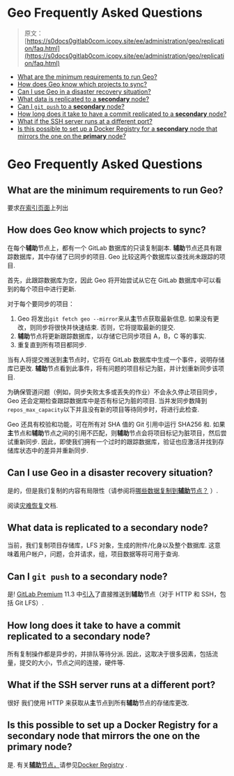 # Geo Frequently Asked Questions

> 原文：[https://s0docs0gitlab0com.icopy.site/ee/administration/geo/replication/faq.html](https://s0docs0gitlab0com.icopy.site/ee/administration/geo/replication/faq.html)

*   [What are the minimum requirements to run Geo?](#what-are-the-minimum-requirements-to-run-geo)
*   [How does Geo know which projects to sync?](#how-does-geo-know-which-projects-to-sync)
*   [Can I use Geo in a disaster recovery situation?](#can-i-use-geo-in-a-disaster-recovery-situation)
*   [What data is replicated to a **secondary** node?](#what-data-is-replicated-to-a-secondary-node)
*   [Can I `git push` to a **secondary** node?](#can-i-git-push-to-a-secondary-node)
*   [How long does it take to have a commit replicated to a **secondary** node?](#how-long-does-it-take-to-have-a-commit-replicated-to-a-secondary-node)
*   [What if the SSH server runs at a different port?](#what-if-the-ssh-server-runs-at-a-different-port)
*   [Is this possible to set up a Docker Registry for a **secondary** node that mirrors the one on the **primary** node?](#is-this-possible-to-set-up-a-docker-registry-for-a-secondary-node-that-mirrors-the-one-on-the-primary-node)

# Geo Frequently Asked Questions[](#geo-frequently-asked-questions-premium-only "Permalink")

## What are the minimum requirements to run Geo?[](#what-are-the-minimum-requirements-to-run-geo "Permalink")

要求[在索引页面](index.html#requirements-for-running-geo)上列出

## How does Geo know which projects to sync?[](#how-does-geo-know-which-projects-to-sync "Permalink")

在每个**辅助**节点上，都有一个 GitLab 数据库的只读复制副本. **辅助**节点还具有跟踪数据库，其中存储了已同步的项目. Geo 比较这两个数据库以查找尚未跟踪的项目.

首先，此跟踪数据库为空，因此 Geo 将开始尝试从它在 GitLab 数据库中可以看到的每个项目中进行更新.

对于每个要同步的项目：

1.  Geo 将发出`git fetch geo --mirror`来从**主**节点获取最新信息. 如果没有更改，则同步将很快并快速结束. 否则，它将提取最新的提交.
2.  **辅助**节点将更新跟踪数据库，以存储它已同步项目 A，B，C 等的事实.
3.  重复直到所有项目都同步.

当有人将提交推送到**主**节点时，它将在 GitLab 数据库中生成一个事件，说明存储库已更改. **辅助**节点看到此事件，将有问题的项目标记为脏，并计划重新同步该项目.

为确保管道问题（例如，同步失败太多或丢失的作业）不会永久停止项目同步，Geo 还会定期检查跟踪数据库中是否有标记为脏的项目. 当并发同步数降到`repos_max_capacity`以下并且没有新的项目等待同步时，将进行此检查.

Geo 还具有校验和功能，可在所有对 SHA 值的 Git 引用中运行 SHA256 和. 如果**主**节点和**辅助**节点之间的引用不匹配，则**辅助**节点会将项目标记为脏项目，然后尝试重新同步. 因此，即使我们拥有一个过时的跟踪数据库，验证也应激活并找到存储库状态中的差异并重新同步.

## Can I use Geo in a disaster recovery situation?[](#can-i-use-geo-in-a-disaster-recovery-situation "Permalink")

是的，但是我们复制的内容有局限性（请参阅将[哪些数据复制到**辅助**节点？](#what-data-is-replicated-to-a-secondary-node) ）.

阅读[灾难恢复](../disaster_recovery/index.html)文档.

## What data is replicated to a **secondary** node?[](#what-data-is-replicated-to-a-secondary-node "Permalink")

当前，我们复制项目存储库，LFS 对象，生成的附件/化身以及整个数据库. 这意味着用户帐户，问题，合并请求，组，项目数据等将可用于查询.

## Can I `git push` to a **secondary** node?[](#can-i-git-push-to-a-secondary-node "Permalink")

是! [GitLab Premium](https://about.gitlab.com/pricing/#self-managed) 11.3 中[引入](https://about.gitlab.com/releases/2018/09/22/gitlab-11-3-released/)了直接推送到**辅助**节点（对于 HTTP 和 SSH，包括 Git LFS）.

## How long does it take to have a commit replicated to a **secondary** node?[](#how-long-does-it-take-to-have-a-commit-replicated-to-a-secondary-node "Permalink")

所有复制操作都是异步的，并排队等待分派. 因此，这取决于很多因素，包括流量，提交的大小，节点之间的连接，硬件等.

## What if the SSH server runs at a different port?[](#what-if-the-ssh-server-runs-at-a-different-port "Permalink")

很好 我们使用 HTTP 来获取从**主**节点到所有**辅助**节点的存储库更改.

## Is this possible to set up a Docker Registry for a **secondary** node that mirrors the one on the **primary** node?[](#is-this-possible-to-set-up-a-docker-registry-for-a-secondary-node-that-mirrors-the-one-on-the-primary-node "Permalink")

是. 有关[**辅助**节点，](docker_registry.html)请参见[Docker Registry](docker_registry.html) .